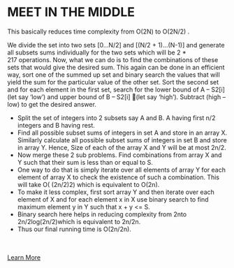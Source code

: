 # MEET IN THE MIDDLE

This basically reduces time complexity from O(2N) to O(2N/2) .

We divide the set into two sets [0…N/2] and [(N/2 + 1)…(N-1)] and generate all subsets sums individually for the two sets which will be 2 * 217 operations. Now, what we can do is to find the combinations of these sets that would give the desired sum. This again can be done in an efficient way, sort one of the summed up set and binary search the values that will yield the sum for the particular value of the other set. Sort the second set and for each element in the first set, search for the lower bound of A – S2[i] (let say ‘low’) and upper bound of B – S2[i] (let say ‘high’). Subtract (high – low) to get the desired answer.


- Split the set of integers into 2 subsets say A and B. A having first n/2 integers and B having rest.
- Find all possible subset sums of integers in set A and store in an array X. Similarly calculate all possible subset sums of integers in set B and store in array Y. Hence, Size of each of the array X and Y will be at most 2n/2.
- Now merge these 2 sub problems. Find combinations from array X and Y such that their sum is less than or equal to S. 
- One way to do that is simply iterate over all elements of array Y for each element of array X to check the existence of such a combination. This will take O( (2n/2)2) which is equivalent to O(2n).
- To make it less complex, first sort array Y and then iterate over each element of X and for each element x in X use binary search to find maximum element y in Y such that x + y <= S.
- Binary search here helps in reducing complexity from 2nto 2n/2log(2n/2)which is equivalent to 2n/2n.
- Thus our final running time is O(2n/2n).

<br/><br/>
<a href="https://www.geeksforgeeks.org/meet-in-the-middle/">Learn More</a>



